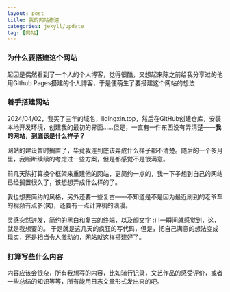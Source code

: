 ```yaml
---
layout: post
title: 我的网站搭建
categories: jekyll/update
tag: [网站]
---
```

### 为什么要搭建这个网站

起因是偶然看到了一个人的个人博客，觉得很酷，又想起来陈之前给我分享过的他用Github Pages搭建的个人博客，于是便萌生了要搭建这个网站的想法

### 着手搭建网站

2024/04/02，我买了三年的域名，lidingxin.top，然后在GitHub创建仓库，安装本地开发环境，创建我的最初的界面……但是，一直有一件东西没有弄清楚——**我的网站，到底该是什么样子？**

网站的建设暂时搁置了，毕竟我连到底该弄成什么样子都不清楚。随后的一个多月里，我断断续续的考虑过一些方案，但是都感觉不是很满意。

前几天陈打算换个框架来重建他的网站，更简约一点的，我一下子想到自己的网站已经搁置很久了，该想想弄成什么样的了。

我也想要简约的风格，另外还要一些复古——不知道是不是因为最近刷到的老爷车的视频有点多(笑)，还要有一点计算机的浪漫。

灵感突然迸发，简约的黑白和复古的终端，以及颜文字 :) !一瞬间就感觉到，这，就是我想要的。
于是就是这几天的疯狂的写代码，但是，把自己满意的想法变成现实，还是相当令人激动的，网站就这样搭建好了。

### 打算写些什么内容

内容应该会很杂，所有我想写的内容，比如骑行记录，文艺作品的感受评价，或者一些总结的知识等等，所有能用日志文章形式发出来的吧。